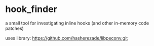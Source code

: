 # hook_finder
a small tool for investigating inline hooks (and other in-memory code patches)

uses library:
https://github.com/hasherezade/libpeconv.git
